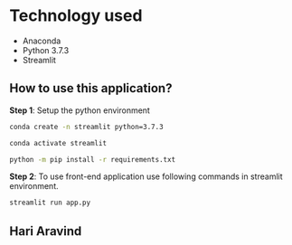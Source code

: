 # Technology used
-   Anaconda
-   Python 3.7.3
-   Streamlit

## How to use this application?

**Step 1**: Setup the python environment

```bash
conda create -n streamlit python=3.7.3
```

```bash
conda activate streamlit
```

```bash
python -m pip install -r requirements.txt
```

**Step 2**: To use front-end application use following commands in streamlit environment.

```bash
streamlit run app.py
```
## Hari Aravind
